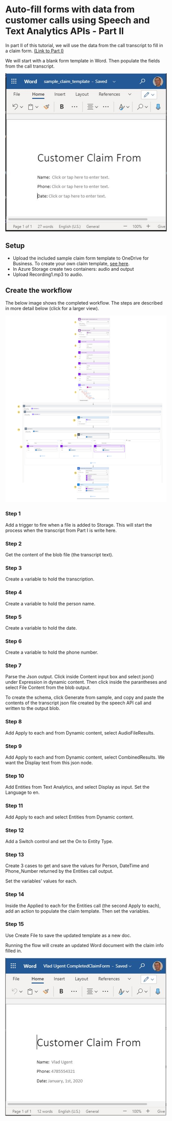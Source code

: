 # Auto-fill forms with data from customer calls using Speech and Text Analytics APIs - Part II

In part II of this tutorial, we will use the data from the call transcript to fill in a claim form. [(Link to Part I)](Converting%20audio%20to%20text%20-%20Part%20I.md) 

We will start with a blank form template in Word. Then populate the fields from the call transcript.

![alt text](images/empty_form.JPG "Empty claim form")

## Setup

- Upload the included sample claim form template to OneDrive for Business. To create your own claim template, [see here](https://flow.microsoft.com/en-us/blog/generate-word-documents-in-your-flows/).
- In Azure Storage create two containers: audio and output
- Upload Recording1.mp3 to audio.

## Create the workflow

The below image shows the completed workflow. The steps are described in more detail below (click for a larger view).

![alt text](images/fill_form_flow.png "Speech API info")

### Step 1

Add a trigger to fire when a file is added to Storage. This will start the process when the transcript from Part I is write here.

### Step 2

Get the content of the blob file (the transcript text).

### Step 3

Create a variable to hold the transcription.

### Step 4

Create a variable to hold the person name.

### Step 5

Create a variable to hold the date.

### Step 6

Create a variable to hold the phone number.

### Step 7

Parse the Json output. Click inside Content input box and select json() under Expression in dynamic content. Then click inside the parantheses and select File Content from the blob output.

To create the schema, click Generate from sample, and copy and paste the contents of the transcript json file created by the speech API call and written to the output blob.

### Step 8

Add Apply to each and from Dynamic content, select AudioFileResults.

### Step 9

Add Apply to each and from Dynamic content, select CombinedResults. We want the Display text from this json node.

### Step 10

Add Entities from Text Analytics, and select Display as input. Set the Language to en.

### Step 11

Add Apply to each and select Entities from Dynamic content.

### Step 12

Add a Switch control and set the On to Entity Type.

### Step 13

Create 3 cases to get and save the values for Person, DateTime and Phone_Number returned by the Entities call output.

Set the variables' values for each.

### Step 14

Inside the Applied to each for the Entities call (the second Apply to each), add an action to populate the claim template. Then set the variables.

### Step 15

Use Create File to save the updated template as a new doc.

Running the flow will create an updated Word document with the claim info filled in.

![alt text](images/filled_form.JPG "Speech API info")

